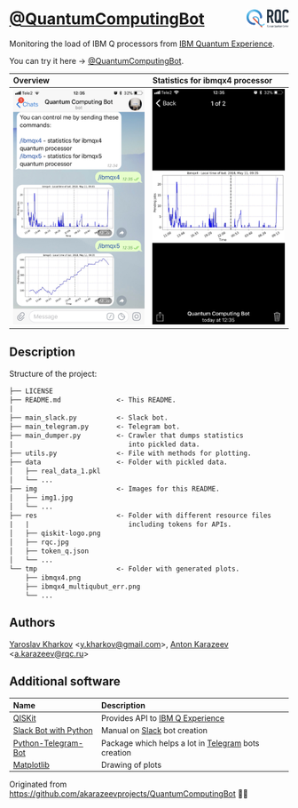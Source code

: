 # [@QuantumComputingBot](https://t.me/QuantumComputingBot) <img src="img/rqc.png" href='http://rqc.ru/' width='15%' align='right'>

Monitoring the load of IBM Q processors from [IBM Quantum Experience](https://quantumexperience.ng.bluemix.net).

You can try it here -> [@QuantumComputingBot](https://t.me/QuantumComputingBot).

| Overview | Statistics for ibmqx4 processor     |
| :------------- | :------------- |
| <img src="img/img1.jpg" width="300px">       | <img src="img/img2.jpg" width="300px">       |

## Description

Structure of the project:
```
├── LICENSE
├── README.md              <- This README.
|
├── main_slack.py          <- Slack bot.
├── main_telegram.py       <- Telegram bot.
├── main_dumper.py         <- Crawler that dumps statistics
|                             into pickled data.
├── utils.py               <- File with methods for plotting.
├── data                   <- Folder with pickled data.
│   ├── real_data_1.pkl
│   └── ...
├── img                    <- Images for this README.
│   ├── img1.jpg
│   └── ...
├── res                    <- Folder with different resource files
|   |                         including tokens for APIs.
│   ├── qiskit-logo.png
│   ├── rqc.jpg
│   ├── token_q.json
│   └── ...
└── tmp                    <- Folder with generated plots.
    ├── ibmqx4.png
    ├── ibmqx4_multiqubut_err.png
    └── ...
```


## Authors

[Yaroslav Kharkov](https://www.physics.unsw.edu.au/staff/yaroslav-kharkov) &lt;[y.kharkov@gmail.com](mailto:y.kharkov@gmail.com)&gt;, [Anton Karazeev](https://akarazeev.github.io) &lt;[a.karazeev@rqc.ru](mailto:a.karazeev@rqc.ru)&gt;

## Additional software

| Name | Description     |
| :------------- | :------------- |
| [QISKit](https://www.qiskit.org)   | Provides API to [IBM Q Experience](https://quantumexperience.ng.bluemix.net)  |
| [Slack Bot with Python](https://www.fullstackpython.com/blog/build-first-slack-bot-python.html) | Manual on [Slack](https://slack.com) bot creation  |
| [Python-Telegram-Bot](https://github.com/python-telegram-bot/python-telegram-bot)  | Package which helps a lot in [Telegram](https://telegram.org) bots creation  |
| [Matplotlib](https://github.com/matplotlib/matplotlib)   | Drawing of plots  |

Originated from https://github.com/akarazeevprojects/QuantumComputingBot 🙌🏻
